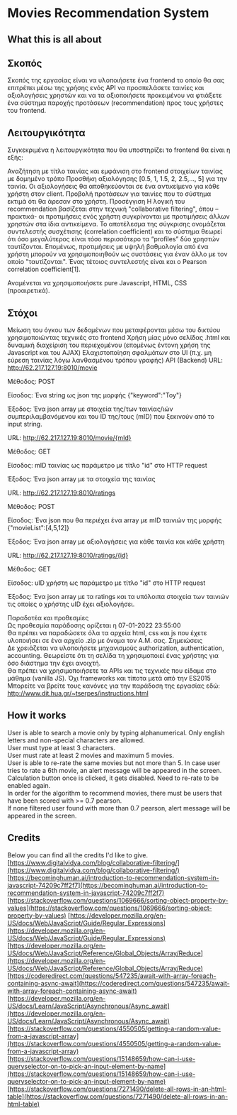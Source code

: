 # Movies Recommendation System

## What this is all about
## Σκοπός
Σκοπός της εργασίας είναι να υλοποιήσετε ένα frontend το οποίο θα σας επιτρέπει μέσω της χρήσης ενός API να προσπελάσετε ταινίες και αξιολογήσεις χρηστών και να τα αξιοποιήσετε προκειμένου να φτιάξετε ένα σύστημα παροχής προτάσεων (recommendation) προς τους χρήστες του frontend.

## Λειτουργικότητα
Συγκεκριμένα η λειτουργικότητα που θα υποστηρίζει το frontend θα είναι η εξής:

Αναζήτηση με τίτλο ταινίας και εμφάνιση στο frontend στοιχείων ταινίας με δομημένο τρόπο
Προσθήκη αξιολόγησης [0.5, 1, 1.5, 2, 2.5,..., 5] για την ταινία. Οι αξιολογήσεις θα αποθηκεύονται σε ένα αντικείμενο για κάθε χρήστη στον client.
Προβολή προτάσεων για ταινίες που το σύστημα εκτιμά ότι θα άρεσαν στο χρήστη.
Προσέγγιση
Η λογική του recommendation βασίζεται στην τεχνική "collaborative filtering", όπου –πρακτικά- οι προτιμήσεις ενός χρήστη συγκρίνονται με προτιμήσεις άλλων χρηστών στα ίδια αντικείμενα. Το αποτέλεσμα της σύγκρισης ονομάζεται συντελεστής συσχέτισης (correlation coefficient) και το σύστημα θεωρεί ότι όσο μεγαλύτερος είναι τόσο περισσότερο τα “profiles” δύο χρηστών ταυτίζονται. Επομένως, προτιμήσεις με υψηλή βαθμολογία από ένα χρήστη μπορούν να χρησιμοποιηθούν ως συστάσεις για έναν άλλο με τον οποίο "ταυτίζονται". Ένας τέτοιος συντελεστής είναι και ο Pearson correlation coefficient[1].

Αναμένεται να χρησιμοποιήσετε pure Javascript, HTML, CSS (προαιρετικά).

## Στόχοι
Μείωση του όγκου των δεδομένων που μεταφέρονται μέσω του δικτύου χρησιμοποιώντας τεχνικές στο frontend
Χρήση μίας μόνο σελίδας .html και δυναμική διαχείριση του περιεχομένου (επομένως έντονη χρήση της Javascript και του AJAX)
Ελαχιστοποίηση σφαλμάτων στο UI (π.χ. μη εύρεση ταινίας λόγω λανθασμένου τρόπου γραφής)
API (Backend)
URL: http://62.217.127.19:8010/movie

Μέθοδος: POST

Είσοδος: Ένα string ως json της μορφής {"keyword":"Toy"}

Έξοδος: Ένα json array με στοιχεία της/των ταινίας/ιών συμπεριλαμβανόμενου και του ID της/τους (mID) που ξεκινούν από το input string.



URL: http://62.217.127.19:8010/movie/{mId}

Μέθοδος: GET

Είσοδος: mID ταινίας ως παράμετρο με τίτλο "id" στο HTTP request

Έξοδος: Ένα json array με τα στοιχεία της ταινίας



URL: http://62.217.127.19:8010/ratings

Μέθοδος: POST

Είσοδος: Ένα json που θα περιέχει ένα array με mID ταινιών της μορφής {"movieList":[4,5,12]}

Έξοδος: Ένα json array με αξιολογήσεις για κάθε ταινία και κάθε χρήστη



URL: http://62.217.127.19:8010/ratings/{id}

Μέθοδος: GET

Είσοδος: uID χρήστη ως παράμετρο με τίτλο "id" στο HTTP request

Έξοδος: Ένα json array με τα ratings και τα υπόλοιπα στοιχεία των ταινιών τις οποίες ο χρήστης uID έχει αξιολογήσει.

Παραδοτέα και προθεσμίες<br />
Ως προθεσμία παράδοσης ορίζεται η 07-01-2022 23:55:00<br />
Θα πρέπει να παραδώσετε όλα τα αρχεία html, css και js που έχετε υλοποιήσει σε ένα αρχείο .zip με όνομα τον Α.Μ. σας.
Σημειώσεις<br />
Δε χρειάζεται να υλοποιήσετε μηχανισμούς authorization, authentication, accounting. Θεωρείστε ότι τη σελίδα τη χρησιμοποιεί ένας χρήστης για όσο διάστημα την έχει ανοιχτή.<br />
Θα πρέπει να χρησιμοποιήσετε τα APIs και τις τεχνικές που είδαμε στο μάθημα (vanilla JS). Όχι frameworks και τίποτα μετά από την ES2015<br />
Μπορείτε να βρείτε τους κανόνες για την παράδοση της εργασίας εδώ: http://www.dit.hua.gr/~tserpes/instructions.html

## How it works
User is able to search a movie only by typing alphanumerical. Only english letters and non-special characters are allowed.<br />
User must type at least 3 characters.<br />
User must rate at least 2 movies and maximum 5 movies.<br />
User is able to re-rate the same movies but not more than 5. In case user tries to rate a 6th movie, an alert message will be appeared in the screen.<br />
Calculation button once is clicked, it gets disabled. Need to re-rate to be enabled again.<br />
In order for the algorithm to recommend movies, there must be users that have been scored with >= 0.7 pearson.<br />
If none filtered user found with more than 0.7 pearson, alert message will be appeared in the screen.<br />

## Credits

Below you can find all the credits I'd like to give. <br />
[https://www.digitalvidya.com/blog/collaborative-filtering/](https://www.digitalvidya.com/blog/collaborative-filtering/) <br/>
[https://becominghuman.ai/introduction-to-recommendation-system-in-javascript-74209c7ff2f7](https://becominghuman.ai/introduction-to-recommendation-system-in-javascript-74209c7ff2f7)
[https://stackoverflow.com/questions/1069666/sorting-object-property-by-values](https://stackoverflow.com/questions/1069666/sorting-object-property-by-values)
[https://developer.mozilla.org/en-US/docs/Web/JavaScript/Guide/Regular_Expressions](https://developer.mozilla.org/en-US/docs/Web/JavaScript/Guide/Regular_Expressions)
[https://developer.mozilla.org/en-US/docs/Web/JavaScript/Reference/Global_Objects/Array/Reduce](https://developer.mozilla.org/en-US/docs/Web/JavaScript/Reference/Global_Objects/Array/Reduce)
[https://coderedirect.com/questions/547235/await-with-array-foreach-containing-async-await](https://coderedirect.com/questions/547235/await-with-array-foreach-containing-async-await)
[https://developer.mozilla.org/en-US/docs/Learn/JavaScript/Asynchronous/Async_await](https://developer.mozilla.org/en-US/docs/Learn/JavaScript/Asynchronous/Async_await)
[https://stackoverflow.com/questions/4550505/getting-a-random-value-from-a-javascript-array](https://stackoverflow.com/questions/4550505/getting-a-random-value-from-a-javascript-array)
[https://stackoverflow.com/questions/15148659/how-can-i-use-queryselector-on-to-pick-an-input-element-by-name](https://stackoverflow.com/questions/15148659/how-can-i-use-queryselector-on-to-pick-an-input-element-by-name)
[https://stackoverflow.com/questions/7271490/delete-all-rows-in-an-html-table](https://stackoverflow.com/questions/7271490/delete-all-rows-in-an-html-table)
```bash

```